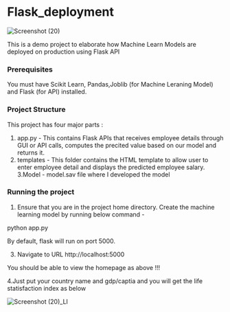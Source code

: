 # Flask_deployment
![Screenshot (20)](https://user-images.githubusercontent.com/47673623/88183390-0c5b1580-cc4f-11ea-9d52-ec15811b2e02.png)

This is a demo project to elaborate how Machine Learn Models are deployed on production using Flask API

### Prerequisites
You must have Scikit Learn, Pandas,Joblib (for Machine Leraning Model) and Flask (for API) installed.

### Project Structure
This project has four major parts :
1. app.py - This contains Flask APIs that receives employee details through GUI or API calls, computes the precited value based on our model and returns it.
2. templates - This folder contains the HTML template to allow user to enter employee detail and displays the predicted employee salary.
3.Model - model.sav file where I developed the model

### Running the project
1. Ensure that you are in the project home directory. Create the machine learning model by running below command -

python app.py

By default, flask will run on port 5000.

3. Navigate to URL http://localhost:5000

You should be able to view the homepage as above !!!

4.Just put your country name and gdp/captia and you will get the life statisfaction index as below

![Screenshot (20)_LI](https://user-images.githubusercontent.com/47673623/88183981-cb173580-cc4f-11ea-8104-d7f867300b00.jpg)





